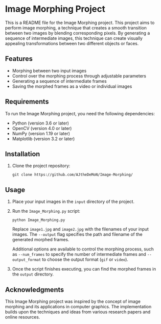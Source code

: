 # Image Morphing Project

This is a README file for the Image Morphing project. This project aims to perform image morphing, a technique that creates a smooth transition between two images by blending corresponding pixels. By generating a sequence of intermediate images, this technique can create visually appealing transformations between two different objects or faces.

## Features

- Morphing between two input images
- Control over the morphing process through adjustable parameters
- Generating a sequence of intermediate frames
- Saving the morphed frames as a video or individual images

## Requirements

To run the Image Morphing project, you need the following dependencies:

- Python (version 3.6 or later)
- OpenCV (version 4.0 or later)
- NumPy (version 1.19 or later)
- Matplotlib (version 3.2 or later)

## Installation

1. Clone the project repository:

   ```
   git clone https://github.com/AJtheDeMoN/Image-Morphing/
   ```

## Usage

1. Place your input images in the `input` directory of the project.

2. Run the `Image_Morphing.py` script:

   ```
   python Image_Morphing.py 
   ```

   Replace `image1.jpg` and `image2.jpg` with the filenames of your input images. The `--output` flag specifies the path and filename of the generated morphed frames.

   Additional options are available to control the morphing process, such as `--num_frames` to specify the number of intermediate frames and `--output_format` to choose the output format (`gif` or `video`).

3. Once the script finishes executing, you can find the morphed frames in the `output` directory.

## Acknowledgments

This Image Morphing project was inspired by the concept of image morphing and its applications in computer graphics. The implementation builds upon the techniques and ideas from various research papers and online resources.
